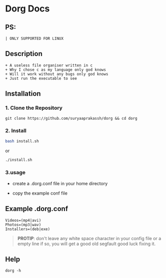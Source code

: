 # Dorg Docs

## PS:

    | ONLY SUPPORTED FOR LINUX

## Description

    + A useless file organiser written in c
    + Why I chose c as my language only god knows
    + Will it work without any bugs only god knows
    + Just run the executable to see

## Installation

### 1. Clone the Repository

```
git clone https://github.com/suryaaprakassh/dorg && cd dorg
```

### 2. Install

```bash
bash install.sh
```

or

```bash
./install.sh
```

### 3.usage

- create a .dorg.conf file in your home directory

- copy the example conf file

## Example .dorg.conf

```
Videos=(mp4|avi)
Photos=(mp3|wav)
Installers=(deb|exe)
```

> **PROTIP**: don't leave any white space character in your config file or a empty line
> if so, you will get a good old segfault good luck fixing it.

## Help

`dorg -h`
